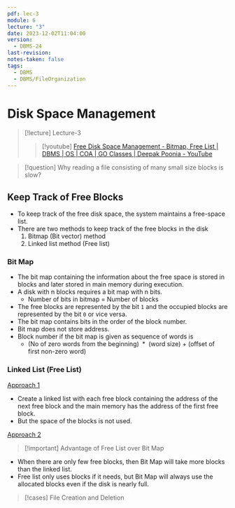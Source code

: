 ```yaml
---
pdf: lec-3
module: 6
lecture: "3"
date: 2023-12-02T11:04:00
version:
  - DBMS-24
last-revision: 
notes-taken: false
tags:
  - DBMS
  - DBMS/FileOrganization
---
```

# Disk Space Management
> [!lecture] Lecture-3
>> [!youtube] [Free Disk Space Management - Bitmap, Free List | DBMS | OS | COA | GO Classes | Deepak Poonia - YouTube](https://www.youtube.com/watch?v=658i1Se9a0g)


> [!question] Why reading a file consisting of many small size blocks is slow?


## Keep Track of Free Blocks
- To keep track of the free disk space, the system maintains a free-space list.
- There are two methods to keep track of the free blocks in the disk
	1. Bitmap (Bit vector) method
	2. Linked list method (Free list)

### Bit Map
- The bit map containing the information about the free space is stored in blocks and later stored in main memory during execution.
- A disk with n blocks requires a bit map with n bits.
	- Number of bits in bitmap = Number of blocks
- The free blocks are represented by the bit `1` and the occupied blocks are represented by the bit `0` or vice versa.
- The bit map contains bits in the order of the block number.
- Bit map does not store address.
- Block number if the bit map is given as sequence of words is 
	- (No of zero words from the beginning) ${} \ast {}$ (word size) + (offset of first non-zero word)

### Linked List (Free List)

<u>Approach 1</u>
- Create a linked list with each free block containing the address of the next free block and the main memory has the address of the first free block.
- But the space of the blocks is not used.


<u>Approach 2</u>



> [!important] Advantage of Free List over Bit Map

- When there are only few free blocks, then Bit Map will take more blocks than the linked list.
- Free list only uses blocks if it needs, but Bit Map will always use the allocated blocks even if the disk is nearly full.


> [!cases] File Creation and Deletion

